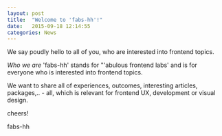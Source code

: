 ```yaml
---
layout: post
title:  "Welcome to 'fabs-hh'!"
date:   2015-09-18 12:14:55
categories: News
---
```


We say poudly hello to all of you, who are interested into frontend topics.

*Who we are* 
'fabs-hh' stands for "'abulous frontend labs' and is for everyone who is interested into frontend topics.
 
We want to share all of experiences, outcomes, interesting articles, packages,.. - all, which is relevant for frontend UX, development or visual design.

cheers!

fabs-hh
